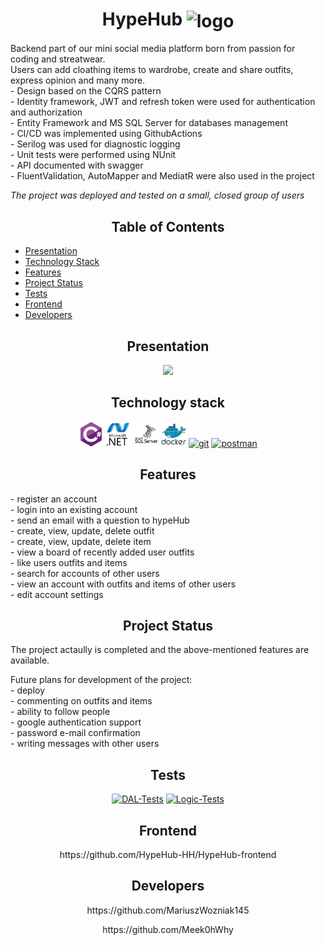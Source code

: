 <h1 align="center">HypeHub <img align="center" alt="logo" width="50px" src="https://github.com/HypeHub-HH/HypeHub-backend/assets/119299967/926fff61-999d-45b5-949f-6398f0c725af" /></h1>
<!--
<p align="center"><a href="https://hypehub.azurewebsites.net" target="_blank" rel="noreferrer" >Visit site</a></p>
-->
<p>
  Backend part of our mini social media platform born from passion for coding and streatwear. </br>
  Users can add cloathing items to wardrobe, create and share outfits, express opinion and many more.</br>
  - Design based on the CQRS pattern</br>
  - Identity framework, JWT and refresh token were used for authentication and authorization</br>
  - Entity Framework and MS SQL Server for databases management</br>
  - CI/CD was implemented using GithubActions</br>
  - Serilog was used for diagnostic logging</br>
  - Unit tests were performed using NUnit</br>
  - API documented with swagger</br>
  - FluentValidation, AutoMapper and MediatR were also used in the project</br>
  
  <i>The project was deployed and tested on a small, closed group of users</i>
</p>

<h2 align="center" id="presentation">Table of Contents</h2>

- [Presentation](#presentation)
- [Technology Stack](#technology-stack)
- [Features](#features)
- [Project Status](#project-tatus)
- [Tests](#tests)
- [Frontend](#frontend)
- [Developers](#developers)

<h2 align="center" id="presentation">Presentation</h2>
<p align="center">
  <a href="https://www.youtube.com/watch?v=DAm0bH_8FP8"><img src="https://img.youtube.com/vi/DAm0bH_8FP8/0.jpg"></a>
</p>

<h2 align="center" id="technology-stack">Technology stack</h2>
<p align="center">
  <a href="https://www.w3schools.com/cs/" target="_blank" rel="noreferrer"> <img src="https://raw.githubusercontent.com/devicons/devicon/master/icons/csharp/csharp-original.svg" alt="csharp" width="40" height="40"/></a>
  <a href="https://dotnet.microsoft.com/" target="_blank" rel="noreferrer"> <img src="https://raw.githubusercontent.com/devicons/devicon/master/icons/dot-net/dot-net-original-wordmark.svg" alt="dotnet" width="40" height="40"/></a>
  <a href="https://www.microsoft.com/pl-pl/sql-server" target="_blank" rel="noreferrer"> <img src="https://raw.githubusercontent.com/devicons/devicon/master/icons/microsoftsqlserver/microsoftsqlserver-plain-wordmark.svg" alt="microsoftsqlserver" width="40" height="40"/></a>
  <a href="https://www.docker.com/" target="_blank" rel="noreferrer"> <img src="https://raw.githubusercontent.com/devicons/devicon/master/icons/docker/docker-original-wordmark.svg" alt="docker" width="40" height="40"/></a>
  <a href="https://git-scm.com/" target="_blank" rel="noreferrer"> <img src="https://www.vectorlogo.zone/logos/git-scm/git-scm-icon.svg" alt="git" width="40" height="40"/></a>
  <a href="https://postman.com" target="_blank" rel="noreferrer"> <img src="https://www.vectorlogo.zone/logos/getpostman/getpostman-icon.svg" alt="postman" width="40" height="40"/></a>
</p>

<h2 align="center" id="features">Features</h2>
<p>
  - register an account</br>
  - login into an existing account</br>
  - send an email with a question to hypeHub</br>
  - create, view, update, delete outfit</br>
  - create, view, update, delete item</br>
  - view a board of recently added user outfits</br>
  - like users outfits and items</br>
  - search for accounts of other users</br>
  - view an account with outfits and items of other users</br>
  - edit account settings</br>
</p>

<h2 align="center" id="project-tatus">Project Status</h2>
<p>
  The project actaully is completed and the above-mentioned features are available.</br>

  Future plans for development of the project:</br>
    - deploy</br>
    - commenting on outfits and items</br>
    - ability to follow people</br>
    - google authentication support</br>
    - password e-mail confirmation</br>
    - writing messages with other users</br>
</p>



<h2 align="center" id="tests">Tests</h2>
  <p align="center">
    <a href="https://github.com/HypeHub-HH/HypeHub-backend/actions/workflows/DAL-Tests.yml"><img src="https://github.com/HypeHub-HH/HypeHub-backend/actions/workflows/DAL-Tests.yml/badge.svg?branch=main" alt="DAL-Tests"></a>
    <a href="https://github.com/HypeHub-HH/HypeHub-backend/actions/workflows/Logic-Tests.yml"><img src="https://github.com/HypeHub-HH/HypeHub-backend/actions/workflows/Logic-Tests.yml/badge.svg?branch=main" alt="Logic-Tests"></a>
  </p>

<h2 align="center" id="frontend">Frontend</h2>
<p align="center">https://github.com/HypeHub-HH/HypeHub-frontend</p>

<h2 align="center" id="developers">Developers</h2>
<p align="center">https://github.com/MariuszWozniak145</p>
<p align="center">https://github.com/Meek0hWhy</p>

<!--
<h2 align="center" id="documentation">Documentation</h2>
<p align="center">
  <a align="center" href="https://hypehubbackend.azurewebsites.net/swagger/index.html" target="_blank" rel="noreferrer">API</a>
</p>
-->
